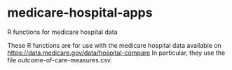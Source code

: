 medicare-hospital-apps
======================

R functions for medicare hospital data

These R functions are for use with the medicare hospital data available on https://data.medicare.gov/data/hospital-compare
In particular, they use the file outcome-of-care-measures.csv. 
